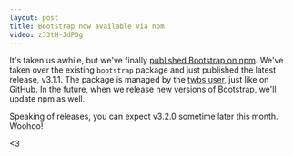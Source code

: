 ```yaml
---
layout: post
title: Bootstrap now available via npm
video: z33tH-JdPDg
---
```


It's taken us awhile, but we've finally [published Bootstrap on npm](https://www.npmjs.org/package/bootstrap). We've taken over the existing `bootstrap` package and just published the latest release, v3.1.1. The package is managed by the [twbs user](https://npmjs.org/~twbs), just like on GitHub. In the future, when we release new versions of Bootstrap, we'll update npm as well.

Speaking of releases, you can expect v3.2.0 sometime later this month. Woohoo!

<3
